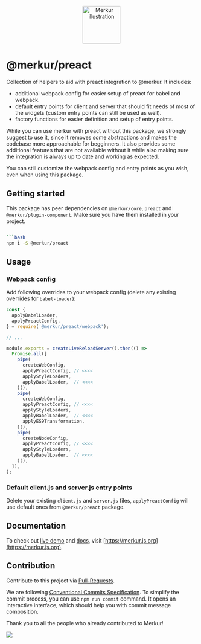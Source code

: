 <p align="center">
  <a href="https://merkur.js.org/docs/getting-started" title="Getting started">
    <img src="https://raw.githubusercontent.com/mjancarik/merkur/master/images/merkur-illustration.png" width="100px" height="100px" alt="Merkur illustration"/>
  </a>
</p>

# @merkur/preact

Collection of helpers to aid with preact integration to @merkur. It includes:
 - additional webpack config for easier setup of preact for babel and webpack.
 - default entry points for client and server that should fit needs of most of the widgets (custom entry points can still be used as well).
 - factory functions for easier definition and setup of entry points.

While you can use merkur with preact without this package, we strongly suggest to use it, since it removes some abstractions and makes the codebase more approachable for begginners. It also provides some additional features that are not available without it while also making sure the integration is always up to date and working as expected.

You can still customize the webpack config and entry points as you wish, even when using this package.

## Getting started

This package has peer dependencies on `@merkur/core`, `preact` and `@merkur/plugin-component`. Make sure you have them installed in your project.

```bash

```bash
npm i -S @merkur/preact
```

## Usage

### Webpack config

Add following overrides to your webpack config (delete any existing overrides for `babel-loader`):

```js
const {
  applyBabelLoader,
  applyPreactConfig,
} = require('@merkur/preact/webpack');

// ...

module.exports = createLiveReloadServer().then(() =>
  Promise.all([
    pipe(
      createWebConfig,
      applyPreactConfig, // <<<<
      applyStyleLoaders,
      applyBabelLoader,  // <<<<
    )(),
    pipe(
      createWebConfig,
      applyPreactConfig, // <<<<
      applyStyleLoaders,
      applyBabelLoader,  // <<<<
      applyES9Transformation,
    )(),
    pipe(
      createNodeConfig,
      applyPreactConfig, // <<<<
      applyStyleLoaders,
      applyBabelLoader,  // <<<<
    )(),
  ]),
);
```

### Default client.js and server.js entry points

Delete your existing `client.js` and `server.js` files, `applyPreactConfig` will use default ones from `@merkur/preact` package.

## Documentation

To check out [live demo](https://merkur.js.org/demo) and [docs](https://merkur.js.org/docs), visit [https://merkur.js.org](https://merkur.js.org).

## Contribution

Contribute to this project via [Pull-Requests](https://github.com/mjancarik/merkur/pulls).

We are following [Conventional Commits Specification](https://www.conventionalcommits.org/en/v1.0.0/#summary). To simplify the commit process, you can use `npm run commit` command. It opens an interactive interface, which should help you with commit message composition.

Thank you to all the people who already contributed to Merkur!

<a href="https://github.com/mjancarik/merkur/graphs/contributors">
  <img src="https://contrib.rocks/image?repo=mjancarik/merkur" />
</a>
